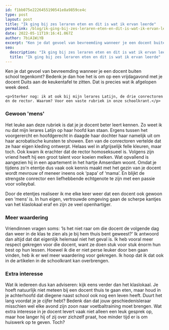 ```yaml
---
id: f1bb075e2226455190541e8a9859ce4c
type: post
layout: post
title: "Ik ging bij zes leraren eten en dit is wat ik ervan leerde"
permalink: /blog/ik-ging-bij-zes-leraren-eten-en-dit-is-wat-ik-ervan-leerde/
date: 2022-05-11T19:16:41.067Z
author: 7biA1WiYB
excerpt: "Ken je dat gevoel van bevreemding wanneer je een docent buiten school tegenkomt? Bedenk je dan hoe het is om op een vrijdagavond met je docent Duits aan de keukentafel te zitten. Dat is precies wat ik afgelopen week deed.  "
seo:
  description: "Ik ging bij zes leraren eten en dit is wat ik ervan leerde"
  title: "Ik ging bij zes leraren eten en dit is wat ik ervan leerde"
---
```

Ken je dat gevoel van bevreemding wanneer je een docent buiten school tegenkomt? Bedenk je dan hoe het is om op een vrijdagavond met je docent Duits aan de keukentafel te zitten. Dat is precies wat ik afgelopen week deed.  

    <p>Sterker nog: ik at ook bij mijn lerares Latijn, de drie conrectoren én de rector. Waarom? Voor een vaste rubriek in onze schoolkrant.</p>
<h3>Gewoon 'mens'</h3>
<p>Het leuke aan deze rubriek is dat je je docent beter leert kennen. Zo weet ik nu dat mijn lerares Latijn op haar hoofd kan staan. Ergens tussen het voorgerercht en hoofdgerecht in daagde haar dochter haar namelijk uit om haar acrobatische kunsten te showen. Een van de conrectoren vertelde dat ze haar eigen kleding ontwerpt. Helaas wel in afgrijselijk felle kleuren, maar toch. Ook kwam ik erachter dat de rector homoseksueel is. Volgens zijn vriend heeft hij een groot talent voor koeien melken. Wat opvallend is aangezien hij in een apartement in het hartje Amserdam woont. Omdat je tijdens zo'n etentje dus vaak ook kennis maakt met het gezin van je docent wordt mevrouw of meneer ineens ook ‘papa’ of ‘mama’. En blijkt de strengste conrector een liefhebbende echtgenote te zijn met een passie voor volleybal.</p>
<p>Door de etentjes realiseer ik me elke keer weer dat een docent ook gewoon een ‘mens’ is. In hun eigen, vertrouwde omgeving gaan de scherpe kantjes van het klaslokaal eraf en zijn ze veel openhartiger.</p>
<h3>Meer waardering</h3>
<p>Vriendinnen vragen soms: ‘Is het niet raar om die docent de volgende dag dan weer in de klas te zien als je bij hem thuis bent geweest?’ Ik antwoord dan altijd dat dat eigenlijk helemaal niet het geval is. Ik heb vooral meer respect gekregen voor die docent, want ze doen stuk voor stuk énorm hun best op hun lessen. Hoewel ik die er niet perse leuker door ben gaan vinden, heb ik er wel meer waardering voor gekregen. Ik hoop dat ik dat ook in de artikelen in de schoolkrant kan overbrengen.</p>
<h3>Extra interesse </h3>
<p>Wat ik iedereen dus kan adviseren: kijk eens verder dan het klaslokaal. Je hoeft natuurlijk niet meteen bij een docent thuis te gaan eten, maar houd in je achterhoofd dat diegene naast school ook nog een leven heeft. Duurt het lang voordat je je cijfer hebt? Bedenk dan dat jouw geschiedenisleraar misschien wel elke avond zijn zoon naar voetbaltraining moet brengen. Wat extra interesse in je docent levert vaak niet alleen een leuk gesprek op, maar hoe langer hij of zij over zichzelf praat, hoe minder tijd er is om huiswerk op te geven. Toch?</p>  

